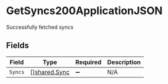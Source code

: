 # GetSyncs200ApplicationJSON

Successfully fetched syncs


## Fields

| Field                                        | Type                                         | Required                                     | Description                                  |
| -------------------------------------------- | -------------------------------------------- | -------------------------------------------- | -------------------------------------------- |
| `Syncs`                                      | [][shared.Sync](../../models/shared/sync.md) | :heavy_minus_sign:                           | N/A                                          |